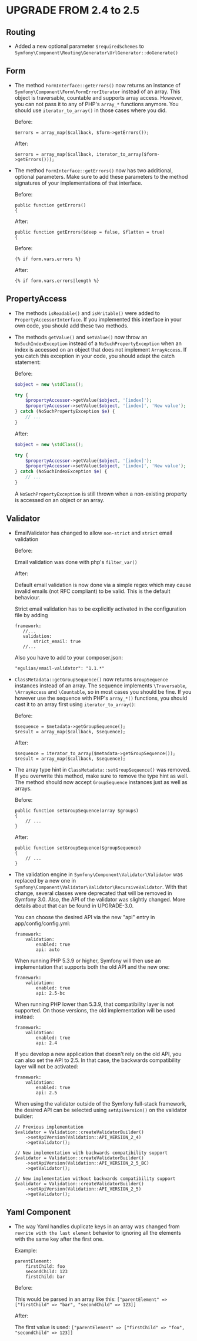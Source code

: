 ﻿UPGRADE FROM 2.4 to 2.5
=======================

Routing
-------

 * Added a new optional parameter `$requiredSchemes` to `Symfony\Component\Routing\Generator\UrlGenerator::doGenerate()`

Form
----

 * The method `FormInterface::getErrors()` now returns an instance of
   `Symfony\Component\Form\FormErrorIterator` instead of an array. This object
   is traversable, countable and supports array access. However, you can not
   pass it to any of PHP's `array_*` functions anymore. You should use
   `iterator_to_array()` in those cases where you did.

   Before:

   ```
   $errors = array_map($callback, $form->getErrors());
   ```

   After:

   ```
   $errors = array_map($callback, iterator_to_array($form->getErrors()));
   ```

 * The method `FormInterface::getErrors()` now has two additional, optional
   parameters. Make sure to add these parameters to the method signatures of
   your implementations of that interface.

   Before:

   ```
   public function getErrors()
   {
   ```

   After:

   ```
   public function getErrors($deep = false, $flatten = true)
   {
   ```

   Before:

   ```
   {% if form.vars.errors %}
   ```

   After:

   ```
   {% if form.vars.errors|length %}
   ```

PropertyAccess
--------------

 * The methods `isReadable()` and `isWritable()` were added to
   `PropertyAccessorInterface`. If you implemented this interface in your own
   code, you should add these two methods.

 * The methods `getValue()` and `setValue()` now throw an
   `NoSuchIndexException` instead of a `NoSuchPropertyException` when an index
   is accessed on an object that does not implement `ArrayAccess`. If you catch
   this exception in your code, you should adapt the catch statement:

   Before:

   ```php
   $object = new \stdClass();

   try {
       $propertyAccessor->getValue($object, '[index]');
       $propertyAccessor->setValue($object, '[index]', 'New value');
   } catch (NoSuchPropertyException $e) {
       // ...
   }
   ```

   After:

   ```php
   $object = new \stdClass();

   try {
       $propertyAccessor->getValue($object, '[index]');
       $propertyAccessor->setValue($object, '[index]', 'New value');
   } catch (NoSuchIndexException $e) {
       // ...
   }
   ```

   A `NoSuchPropertyException` is still thrown when a non-existing property is
   accessed on an object or an array.

Validator
---------

 * EmailValidator has changed to allow `non-strict` and `strict` email validation

   Before:

   Email validation was done with php's `filter_var()`

   After:

   Default email validation is now done via a simple regex which may cause invalid emails (not RFC compliant) to be
   valid. This is the default behaviour.

   Strict email validation has to be explicitly activated in the configuration file by adding

   ```
   framework:
      //...
      validation:
          strict_email: true
      //...

   ```

   Also you have to add to your composer.json:

   ```
   "egulias/email-validator": "1.1.*"
   ```

 * `ClassMetadata::getGroupSequence()` now returns `GroupSequence` instances
   instead of an array. The sequence implements `\Traversable`, `\ArrayAccess`
   and `\Countable`, so in most cases you should be fine. If you however use the
   sequence with PHP's `array_*()` functions, you should cast it to an array
   first using `iterator_to_array()`:

   Before:

   ```
   $sequence = $metadata->getGroupSequence();
   $result = array_map($callback, $sequence);
   ```

   After:

   ```
   $sequence = iterator_to_array($metadata->getGroupSequence());
   $result = array_map($callback, $sequence);
   ```

 * The array type hint in `ClassMetadata::setGroupSequence()` was removed. If
   you overwrite this method, make sure to remove the type hint as well. The
   method should now accept `GroupSequence` instances just as well as arrays.

   Before:

   ```
   public function setGroupSequence(array $groups)
   {
       // ...
   }
   ```

   After:

   ```
   public function setGroupSequence($groupSequence)
   {
       // ...
   }
   ```

 * The validation engine in `Symfony\Component\Validator\Validator` was replaced
   by a new one in `Symfony\Component\Validator\Validator\RecursiveValidator`.
   With that change, several classes were deprecated that will be removed in
   Symfony 3.0. Also, the API of the validator was slightly changed. More
   details about that can be found in UPGRADE-3.0.

   You can choose the desired API via the new "api" entry in
   app/config/config.yml:

   ```
   framework:
       validation:
           enabled: true
           api: auto
   ```

   When running PHP 5.3.9 or higher, Symfony will then use an implementation
   that supports both the old API and the new one:

   ```
   framework:
       validation:
           enabled: true
           api: 2.5-bc
   ```

   When running PHP lower than 5.3.9, that compatibility layer is not supported.
   On those versions, the old implementation will be used instead:

   ```
   framework:
       validation:
           enabled: true
           api: 2.4
   ```

   If you develop a new application that doesn't rely on the old API, you can
   also set the API to 2.5. In that case, the backwards compatibility layer
   will not be activated:

   ```
   framework:
       validation:
           enabled: true
           api: 2.5
   ```

   When using the validator outside of the Symfony full-stack framework, the
   desired API can be selected using `setApiVersion()` on the validator builder:

   ```
   // Previous implementation
   $validator = Validation::createValidatorBuilder()
       ->setApiVersion(Validation::API_VERSION_2_4)
       ->getValidator();

   // New implementation with backwards compatibility support
   $validator = Validation::createValidatorBuilder()
       ->setApiVersion(Validation::API_VERSION_2_5_BC)
       ->getValidator();

   // New implementation without backwards compatibility support
   $validator = Validation::createValidatorBuilder()
       ->setApiVersion(Validation::API_VERSION_2_5)
       ->getValidator();
   ```


Yaml Component
--------------

 * The way Yaml handles duplicate keys in an array was changed from `rewrite with the
   last element` behavior to ignoring all the elements with the same key after the first one.

   Example:

   ```
   parentElement:
       firstChild: foo
       secondChild: 123
       firstChild: bar
   ```

   Before:

   This would be parsed in an array like this: `["parentElement" => ["firstChild" => "bar", "secondChild" => 123]]`

   After:

   The first value is used: `["parentElement" => ["firstChild" => "foo", "secondChild" => 123]]`
